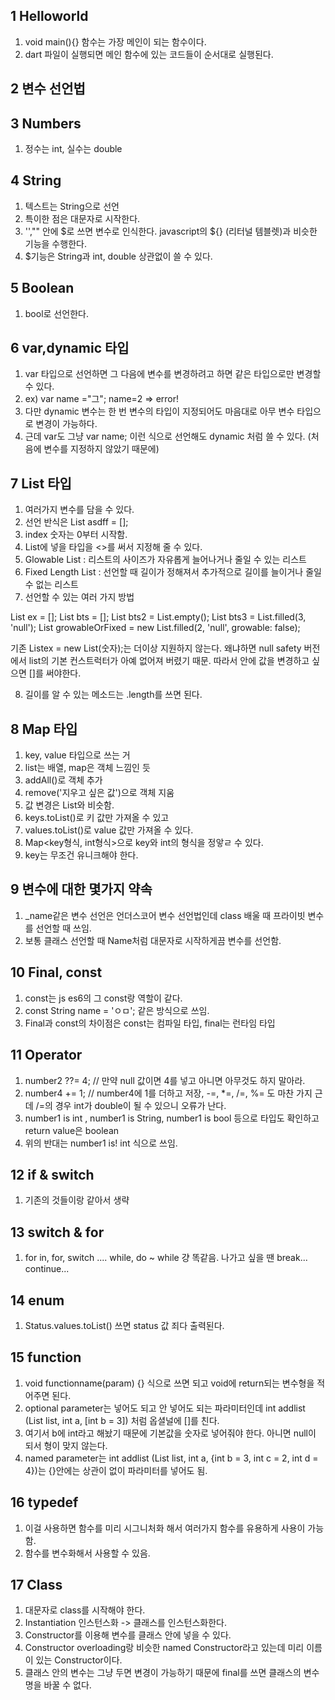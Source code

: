 ## 1 Helloworld 

1) void main(){} 함수는 가장 메인이 되는 함수이다. 
2) dart 파일이 실행되면 메인 함수에 있는 코드들이 순서대로 실행된다. 

## 2 변수 선언법 

## 3 Numbers 

1) 정수는 int, 실수는 double 

## 4 String 

1) 텍스트는 String으로 선언
2) 특이한 점은 대문자로 시작한다. 
3) '',"" 안에 $로 쓰면 변수로 인식한다. javascript의 ${} (리터널 템블렛)과 비슷한 기능을 수행한다. 
4) $기능은 String과 int, double 상관없이 쓸 수 있다. 

## 5 Boolean

1) bool로 선언한다.

## 6 var,dynamic 타입 

1) var 타입으로 선언하면 그 다음에 변수를 변경하려고 하면 같은 타입으로만 변경할 수 있다. 
2) ex) var name ="그"; name=2   => error! 
3) 다만 dynamic 변수는 한 번 변수의 타입이 지정되어도 마음대로 아무 변수 타입으로 변경이 가능하다. 
4) 근데 var도 그냥 var name; 이런 식으로 선언해도 dynamic 처럼 쓸 수 있다. (처음에 변수를 지정하지 않았기 때문에)

## 7 List 타입 

1) 여러가지 변수를 담을 수 있다. 
2) 선언 반식은 List asdff = [];
3) index 숫자는 0부터 시작함. 
4) List에 넣을 타입을 <>를 써서 지정해 줄 수 있다. 
5) Glowable List : 리스트의 사이즈가 자유롭게 늘어나거나 줄일 수 있는 리스트 
6) Fixed Length List : 선언할 때 길이가 정해져서 추가적으로 길이를 늘이거나 줄일 수 없는 리스트 
7) 선언할 수 있는 여러 가지 방법 

  List ex = [];
  List bts = <int>[];
  List bts2 = List<String>.empty();
  List bts3 = List.filled(3, 'null');
  List growableOrFixed = new List<String>.filled(2, 'null', growable: false);

  기존 List<String>ex = new List(숫자);는 더이상 지원하지 않는다. 왜냐하면 null safety 버전에서 list의 기본 컨스트럭터가 아예 없어져 버렸기 때문. 
  따라서 안에 값을 변경하고 싶으면 []를 써야한다. 

8) 길이를 알 수 있는 메소드는 .length를 쓰면 된다. 

## 8 Map 타입 
1) key, value 타입으로 쓰는 거 
2) list는 배열, map은 객체 느낌인 듯 
3) addAll()로 객체 추가
4) remove('지우고 싶은 값')으로 객체 지움
5) 값 변경은 List와 비슷함.  
6) keys.toList()로 키 값만 가져올 수 있고
7) values.toList()로 value 값만 가져올 수 있다. 
8) Map<key형식, int형식>으로 key와 int의 형식을 정앟ㄹ 수 있다. 
9) key는 무조건 유니크해야 한다. 

## 9 변수에 대한 몇가지 약속 
1) _name같은 변수 선언은 언더스코어 변수 선언법인데 class 배울 때 프라이빗 변수를 선언할 때 쓰임. 
2) 보통 클래스 선언할 때 Name처럼 대문자로 시작하게끔 변수를 선언함. 

## 10 Final, const
1) const는 js es6의 그 const랑 역할이 같다. 
2) const String name = 'ㅇㅁ'; 같은 방식으로 쓰임. 
3) Final과 const의 차이점은 const는 컴파일 타입, final는 런타임 타입 

## 11 Operator 
1) number2 ??= 4; // 만약 null 값이면 4를 넣고 아니면 아무것도 하지 말아라.
2)   number4 += 1; // number4에 1를 더하고 저장, -=, *=, /=, %= 도 마찬 가지 근데 /=의 경우 int가 double이 될 수 있으니 오류가 난다.
3) number1 is int , number1 is String, number1 is bool 등으로 타입도 확인하고 return value은 boolean
4) 위의 반대는 number1 is! int 식으로 쓰임. 

## 12 if & switch
1) 기존의 것들이랑 같아서 생략

## 13 switch & for 
1) for in, for, switch .... while, do ~ while  걍 똑같음. 나가고 싶을 땐 break... continue...

## 14 enum
1) Status.values.toList()  쓰면 status 값 죄다 출력된다.

## 15 function
1) void functionname(param) {} 식으로 쓰면 되고 void에 return되는 변수형을 적어주면 된다. 
2) optional parameter는 넣어도 되고 안 넣어도 되는 파라미터인데 int addlist (List list, int a, [int b = 3]) 처럼 옵셜널에 []를 친다.  
3) 여기서 b에 int라고 해놨기 때문에 기본값을 숫자로 넣어줘야 한다. 아니면 null이 되서 형이 맞지 않는다.
4) named parameter는 int addlist (List list, int a, {int b = 3, int c = 2, int d = 4})는 {}안에는 상관이 없이 파라미터를 넣어도 됨. 

## 16 typedef 
1) 이걸 사용하면 함수를 미리 시그니처화 해서 여러가지 함수를 유용하게 사용이 가능함.
2) 함수를 변수화해서 사용할 수 있음. 

## 17 Class
1) 대문자로 class를 시작해야 한다.
2) Instantiation 인스턴스화 -> 클래스를 인스턴스화한다. 
3) Constructor를 이용해 변수를 클래스 안에 넣을 수 있다.
4) Constructor overloading랑 비슷한 named Constructor라고 있는데 미리 이름이 있는 Constructor이다. 
5) 클래스 안의 변수는 그냥 두면 변경이 가능하기 때문에 final를 쓰면 클래스의 변수명을 바꿀 수 없다.